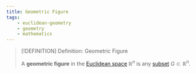```yaml
---
title: Geometric Figure
tags:
    - euclidean-geometry
    - geometry
    - mathematics
---
```


>[!DEFINITION] Definition: Geometric Figure
>
>A **geometric figure** in the [Euclidean space](Euclidean%20Geometry/Euclidean%20Space/index.md) $\mathbb{R}^n$ is any [subset](../../Set%20Theory/index.md) $G \subset \mathbb{R}^n$.
>